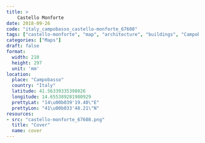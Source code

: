 ```yaml
---
title: > 
    Castello Monforte
date: 2018-09-26
code: "italy_campobasso_castello-monforte_67608"
tags: ["castello-monforte", "map", "architecture", "buildings", "Campobasso", "Italy"]
categories: ["Maps"]
draft: false
format:
  width: 210
  height: 297
  unit: 'mm'
location:
  place: "Campobasso"
  country: "Italy"
  latitude: 41.56339335398026
  longitude: 14.655389281980929
  prettyLat: "14\u00b039'19.40\"E"
  prettyLon: "41\u00b033'48.21\"N"
resources:
- src: "castello-monforte_67608.png"
  title: "Cover"
  name: cover
---
```

